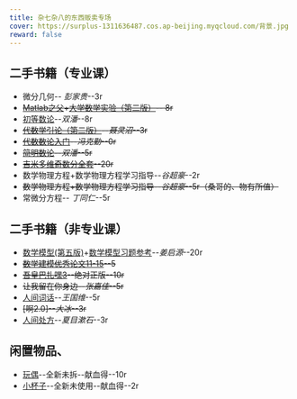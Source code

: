```yaml
---
title: 杂七杂八的东西贩卖专场
cover: https://surplus-1311636487.cos.ap-beijing.myqcloud.com/背景.jpg
reward: false
---
```

## 二手书籍（专业课）
* 微分几何-- *彭家贵*--3r    
* ~~[Matlab之父](https://surplus-1311636487.cos.ap-beijing.myqcloud.com/Matlab1.jpg)+[大学数学实验（第二版）](https://surplus-1311636487.cos.ap-beijing.myqcloud.com/Matlab2.jpg)-- 8r~~
* [初等数论](https://surplus-1311636487.cos.ap-beijing.myqcloud.com/初等数论.jpg)--*双潘*--8r
* ~~[代数学引论（第二版）](https://surplus-1311636487.cos.ap-beijing.myqcloud.com/代数学引论.jpg)--*聂灵沼*--3r~~
* ~~[代数数论入门](https://surplus-1311636487.cos.ap-beijing.myqcloud.com/代数数论入门.jpg)--*冯克勤*--0r~~
* ~~[简明数论](https://surplus-1311636487.cos.ap-beijing.myqcloud.com/简明数论.jpg)--*双潘*--5r~~
* ~~[吉米多维奇数分全套](https://surplus-1311636487.cos.ap-beijing.myqcloud.com/吉米多维奇.jpg)--20r~~
* 数学物理方程+数学物理方程学习指导--*谷超豪*--2r
* ~~数学物理方程+数学物理方程学习指导--*谷超豪*--5r（桑哥的、物有所值）~~
* 常微分方程-- *丁同仁*--5r
## 二手书籍（非专业课）
* [数学模型(第五版)](https://surplus-1311636487.cos.ap-beijing.myqcloud.com/数学模型习题参考书.jpg)+[数学模型习题参考](https://surplus-1311636487.cos.ap-beijing.myqcloud.com/数学模型习题参考书.jpg)--*姜启源*--20r
* ~~[数学建模优秀论文11-15](https://surplus-1311636487.cos.ap-beijing.myqcloud.com/数学建模优秀论文.jpg)--5~~
* ~~[吾皇巴扎嘿3](https://surplus-1311636487.cos.ap-beijing.myqcloud.com/巴扎嘿.jpg)--绝对正版--10r~~
* ~~让我留在你身边--*张嘉佳*--5r~~
* [人间词话](https://surplus-1311636487.cos.ap-beijing.myqcloud.com/人间词话.jpg)--*王国维*--5r    
* ~~[啊2.0]--*大冰*--3r~~    
* [人间处方](https://surplus-1311636487.cos.ap-beijing.myqcloud.com/人间处方.jpg)--*夏目漱石*--3r
## 闲置物品、
* [玩偶](https://surplus-1311636487.cos.ap-beijing.myqcloud.com/dog2.jpg)--全新未拆--献血得--10r
* [小杯子](https://surplus-1311636487.cos.ap-beijing.myqcloud.com/杯子.jpg)--全新未使用--献血得--2r